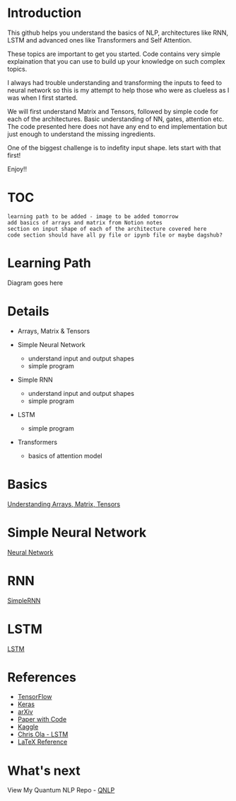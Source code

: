 # Introduction

This github helps you understand the basics of NLP, architectures like RNN, LSTM and advanced ones like Transformers and Self Attention.  

These topics are important to get you started. Code contains very simple explaination that you can use to build up your knowledge on such complex topics.

I always had trouble understanding and transforming the inputs to feed to neural network so this is my attempt to help those who were as clueless as I was when I first started.

We will first understand Matrix and Tensors, followed by simple code for each of the architectures. Basic understanding of NN, gates, attention etc.
The code presented here does not have any end to end implementation but just enough to understand the missing ingredients. 

One of the biggest challenge is to indefity input shape. lets start with that first!

Enjoy!!

# TOC


`learning path to be added - image to be added tomorrow`  
`add basics of arrays and matrix from Notion notes`    
`section on input shape of each of the architecture covered here`  
`code section should have all py file or ipynb file or maybe dagshub?`  

# Learning Path

  Diagram goes here


# Details

- Arrays, Matrix & Tensors

- Simple Neural Network
   * understand input and output shapes
   * simple program

- Simple RNN
   * understand input and output shapes
   * simple program

- LSTM
   * simple program


- Transformers
    * basics of attention model


# Basics

[Understanding Arrays, Matrix, Tensors](https://github.com/rvbug/NLP/tree/main/basics#understanding-arrays-matrix-tensors)


  

# Simple Neural Network
[Neural Network](https://github.com/rvbug/NLP/tree/main/simpleNN#simple-neural-network)

# RNN
[SimpleRNN](https://github.com/rvbug/NLP/tree/main/simpleRNN#simple-rnn)

# LSTM
[LSTM](https://github.com/rvbug/NLP/tree/main/simpleRNN#simple-rnn)



# References
  - [TensorFlow](https://www.tensorflow.org/)
  - [Keras](https://keras.io/api/layers/)
  - [arXiv](https://arxiv.org/)  
  - [Paper with Code](https://paperswithcode.com/)  
  - [Kaggle](https://kaggle.com)
  - [Chris Ola - LSTM](https://colah.github.io/posts/2015-08-Understanding-LSTMs/)
  - [LaTeX Reference](https://www.latex4technics.com/?note=GW021J)

# What's next
View My Quantum NLP Repo -  [QNLP ](https://github.com/rvbug/QuantumML)  
